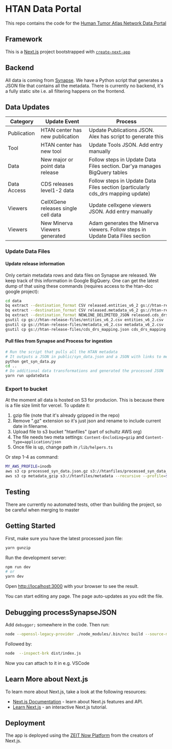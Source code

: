 # HTAN Data Portal

This repo contains the code for the [Human Tumor Atlas Network Data Portal](https://humantumoratlas.org/)

## Framework

This is a [Next.js](https://nextjs.org/) project bootstrapped with [`create-next-app`](https://github.com/zeit/next.js/tree/canary/packages/create-next-app)

## Backend

All data is coming from [Synapse](https://www.synapse.org/). We have a Python script that generates a JSON file that contains all the metadata. There is currently no backend, it's a fully static site i.e. all filtering happens on the frontend.

## Data Updates

| Category             | Update Event                                      | Process                                                                         |
|----------------------|---------------------------------------------------|---------------------------------------------------------------------------------|
| Publication          | HTAN center has new publication                   | Update Publications JSON. Alex has script to generate this                      |
| Tool                 | HTAN center has new tool                          | Update Tools JSON. Add entry manually                                           |
| Data                 | New major or point data release                   | Follow steps in Update Data Files section. Dar'ya manages BigQuery tables       |
| Data Access          | CDS releases level1-2 data                        | Follow steps in Update Data Files section (particularly cds_drs mapping update) |
| Viewers              | CellXGene releases single cell data               | Update cellxgene viewers JSON. Add entry manually                               |
| Viewers              | New Minerva Viewers generated                     | Adam generates the Minerva viewers. Follow steps in Update Data Files section   |

### Update Data Files

#### Update release information

Only certain metadata rows and data files on Synapse are released. We keep
track of this information in Google BigQuery. One can get the latest dump of
that using these commands (requires access to the htan-dcc google project):

```bash
cd data
bq extract --destination_format CSV released.entities_v6_2 gs://htan-release-files/entities_v6_2.csv
bq extract --destination_format CSV released.metadata_v6_2 gs://htan-release-files/metadata_v6_2.csv
bq extract --destination_format NEWLINE_DELIMITED_JSON released.cds_drs_mapping_V2 gs://htan-release-files/cds_drs_mapping.json
gsutil cp gs://htan-release-files/entities_v6_2.csv entities_v6_2.csv
gsutil cp gs://htan-release-files/metadata_v6_2.csv metadata_v6_2.csv
gsutil cp gs://htan-release-files/cds_drs_mapping.json cds_drs_mapping.json
```

#### Pull files from Synapse and Process for ingestion

```bash
# Run the script that pulls all the HTAN metadata
# It outputs a JSON in public/syn_data.json and a JSON with links to metadata in data/syn_metadata.json
python get_syn_data.py
cd ..
# Do additional data transformations and generated the processed JSON
yarn run updateData
```

### Export to bucket

At the moment all data is hosted on S3 for producion. This is because there is a file size limit for vercel. To update it:

1. gzip file (note that it's already gzipped in the repo)
2. Remove ".gz" extension so it's just json and rename to include current date in filename.
3. Upload file to s3 bucket "htanfiles" (part of schultz AWS org)
4. The file needs two meta settings:  `Content-Encloding=gzip` and `Content-Type=application/json`
5. Once file is up, change path in
`/lib/helpers.ts`

Or step 1-4 as command:

```bash
MY_AWS_PROFILE=inodb
aws s3 cp processed_syn_data.json.gz s3://htanfiles/processed_syn_data_$(date "+%Y%m%d_%H%M").json --profile=${MY_AWS_PROFILE} --content-encoding gzip --content-type=application/json --acl public-read
aws s3 cp metadata_gzip s3://htanfiles/metadata --recursive --profile=${MY_AWS_PROFILE} --content-encoding gzip --content-type=text/csv --acl public-read
```

## Testing

There are currently no automated tests, other than building the project, so be careful when merging to master

## Getting Started

First, make sure you have the latest processed json file:

```bash
yarn gunzip
```

Run the development server:

```bash
npm run dev
# or
yarn dev
```

Open [http://localhost:3000](http://localhost:3000) with your browser to see the result.

You can start editing any page. The page auto-updates as you edit the file.

## Debugging processSynapseJSON

Add `debugger;` somewhere in the code. Then run:

```bash
node --openssl-legacy-provider ./node_modules/.bin/ncc build --source-map --no-source-map-register  data/processSynapseJSON.ts
```

Followed by:

```bash
node  --inspect-brk dist/index.js
```

Now you can attach to it in e.g. VSCode

## Learn More about Next.js

To learn more about Next.js, take a look at the following resources:

- [Next.js Documentation](https://nextjs.org/docs) - learn about Next.js features and API.
- [Learn Next.js](https://nextjs.org/learn) - an interactive Next.js tutorial.

## Deployment

The app is deployed using the [ZEIT Now Platform](https://zeit.co/import?utm_medium=default-template&filter=next.js&utm_source=create-next-app&utm_campaign=create-next-app-readme) from the creators of Next.js.
